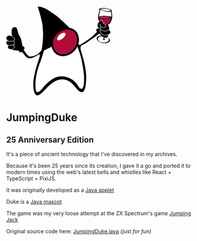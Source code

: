 ![Duke](/doc/Duke.png)

# JumpingDuke

## 25 Anniversary Edition

It's a piece of ancient technology that I've discovered in my archives.

Because it's been 25 years since its creation, I gave it a go and ported it to modern times using the web's latest bells and whistles like React + TypeScript + PixiJS.

It was originally developed as a [Java applet](https://en.wikipedia.org/wiki/Java_applet)

Duke is a [Java mascot](https://dev.java/duke/)

The game was my very loose attempt at the ZX Spectrum's game [Jumping Jack](https://archive.org/details/zx_Jumping_Jack_1983_Imagine_Software_a_16K)

Original source code here: [JumpingDuke.java](JumpingDuke.java) *(just for fun)*

